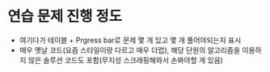 # 연습 문제 진행 정도

- 여기다가 테이블 + Prgress bar로 문제 몇 개 있고 몇 개 풀어야되는지 표시
- 매우 옛날 코드(요즘 스타일이랑 다르고 매우 더럽), 해당 단원의 알고리즘을 이용하지 않은 솔루션 코드도 포함(무지성 스크래핑해와서 손봐야할 게 있음)
